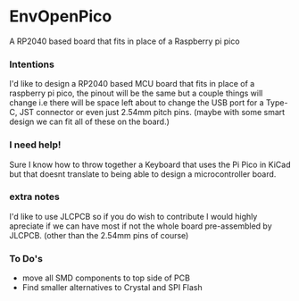 # EnvOpenPico
 A RP2040 based board that fits in place of a Raspberry pi pico

### Intentions
I'd like to design a RP2040 based MCU board that fits in place of a raspberry pi pico, the pinout will be the same but a couple things will change i.e there will be space left about to change the USB port for a Type-C, JST connector or even just 2.54mm pitch pins. (maybe with some smart design we can fit all of these on the board.)

### I need help!
Sure I know how to throw together a Keyboard that uses the Pi Pico in KiCad but that doesnt translate to being able to design a microcontroller board.

### extra notes
I'd like to use JLCPCB so if you do wish to contribute I would highly apreciate if we can have most if not the whole board pre-assembled by JLCPCB. (other than the 2.54mm pins of course)

### To Do's 
* move all SMD components to top side of PCB
* Find smaller alternatives to Crystal and SPI Flash

